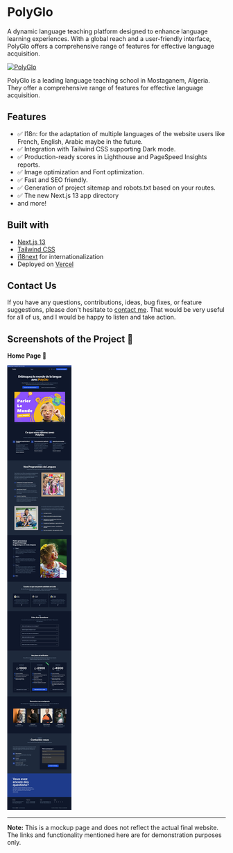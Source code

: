 # PolyGlo

A dynamic language teaching platform designed to enhance language learning experiences. With a global reach and a user-friendly interface, PolyGlo offers a comprehensive range of features for effective language acquisition.

<!-- [![PolyGlo](https://raw.githubusercontent.com/Dev-Dz27/portfolio/main/public/polyglo.vercel.app.jpeg)](https://polyglo.vercel.app) -->
[![PolyGlo](/PolyGlo.png)](https://polyglo.vercel.app)

PolyGlo is a leading language teaching school in Mostaganem, Algeria. They offer a comprehensive range of features for effective language acquisition.

## Features

- ✅ I18n: for the adaptation of multiple languages of the website users like French, English, Arabic maybe in the future.
- ✅ Integration with Tailwind CSS supporting Dark mode.
- ✅ Production-ready scores in Lighthouse and PageSpeed Insights reports.
- ✅ Image optimization and Font optimization.
- ✅ Fast and SEO friendly.
- ✅ Generation of project sitemap and robots.txt based on your routes.
- ✅ The new Next.js 13 app directory
- and more!

## Built with

- [Next.js 13](https://nextjs.org)
- [Tailwind CSS](https://tailwindcss.com)
- [i18next](https://www.i18next.com) for internationalization
- Deployed on [Vercel](https://vercel.com)

## Contact Us

If you have any questions, contributions, ideas, bug fixes, or feature suggestions, please don't hesitate to [contact me](mailto:th.dev.design@gmail.com). That would be very useful for all of us, and I would be happy to listen and take action.

## Screenshots of the Project 📸

**Home Page 🏡**

![Home page](https://raw.githubusercontent.com/Dev-Dz27/portfolio/main/public/polyglo.vercel.app.jpeg)

---

**Note:** This is a mockup page and does not reflect the actual final website. The links and functionality mentioned here are for demonstration purposes only.
